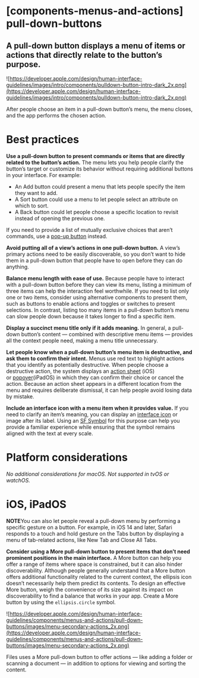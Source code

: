 # **[components-menus-and-actions] pull-down-buttons**

## A pull-down button displays a menu of items or actions that directly relate to the button’s purpose.

![https://developer.apple.com/design/human-interface-guidelines/images/intro/components/pulldown-button-intro-dark_2x.png](https://developer.apple.com/design/human-interface-guidelines/images/intro/components/pulldown-button-intro-dark_2x.png)

After people choose an item in a pull-down button’s menu, the menu closes, and the app performs the chosen action.

# **Best practices**

**Use a pull-down button to present commands or items that are directly related to the button’s action.** The menu lets you help people clarify the button’s target or customize its behavior without requiring additional buttons in your interface. For example:

- An Add button could present a menu that lets people specify the item they want to add.
- A Sort button could use a menu to let people select an attribute on which to sort.
- A Back button could let people choose a specific location to revisit instead of opening the previous one.

If you need to provide a list of mutually exclusive choices that aren’t commands, use a [pop-up button](https://developer.apple.com/design/human-interface-guidelines/components/menus-and-actions/pop-up-buttons) instead.

**Avoid putting all of a view’s actions in one pull-down button.** A view’s primary actions need to be easily discoverable, so you don’t want to hide them in a pull-down button that people have to open before they can do anything.

**Balance menu length with ease of use.** Because people have to interact with a pull-down button before they can view its menu, listing a minimum of three items can help the interaction feel worthwhile. If you need to list only one or two items, consider using alternative components to present them, such as buttons to enable actions and toggles or switches to present selections. In contrast, listing too many items in a pull-down button’s menu can slow people down because it takes longer to find a specific item.

**Display a succinct menu title only if it adds meaning.** In general, a pull-down button’s content — combined with descriptive menu items — provides all the context people need, making a menu title unnecessary.

**Let people know when a pull-down button’s menu item is destructive, and ask them to confirm their intent.** Menus use red text to highlight actions that you identify as potentially destructive. When people choose a destructive action, the system displays an [action sheet](https://developer.apple.com/design/human-interface-guidelines/components/presentation/action-sheets) (iOS) or [popover](https://developer.apple.com/design/human-interface-guidelines/components/presentation/popovers)(iPadOS) in which they can confirm their choice or cancel the action. Because an action sheet appears in a different location from the menu and requires deliberate dismissal, it can help people avoid losing data by mistake.

**Include an interface icon with a menu item when it provides value.** If you need to clarify an item’s meaning, you can display an [interface icon](https://developer.apple.com/design/human-interface-guidelines/foundations/icons) or image after its label. Using an [SF Symbol](https://developer.apple.com/design/human-interface-guidelines/foundations/sf-symbols) for this purpose can help you provide a familiar experience while ensuring that the symbol remains aligned with the text at every scale.

# **Platform considerations**

*No additional considerations for macOS. Not supported in tvOS or watchOS.*

# **iOS, iPadOS**

**NOTE**You can also let people reveal a pull-down menu by performing a specific gesture on a button. For example, in iOS 14 and later, Safari responds to a touch and hold gesture on the Tabs button by displaying a menu of tab-related actions, like New Tab and Close All Tabs.

**Consider using a More pull-down button to present items that don’t need prominent positions in the main interface.** A More button can help you offer a range of items where space is constrained, but it can also hinder discoverability. Although people generally understand that a More button offers additional functionality related to the current context, the ellipsis icon doesn’t necessarily help them predict its contents. To design an effective More button, weigh the convenience of its size against its impact on discoverability to find a balance that works in your app. Create a More button by using the `ellipsis.circle` symbol.

![https://developer.apple.com/design/human-interface-guidelines/components/menus-and-actions/pull-down-buttons/images/menu-secondary-actions_2x.png](https://developer.apple.com/design/human-interface-guidelines/components/menus-and-actions/pull-down-buttons/images/menu-secondary-actions_2x.png)

Files uses a More pull-down button to offer actions — like adding a folder or scanning a document — in addition to options for viewing and sorting the content.